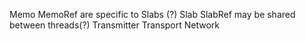 
Memo
MemoRef         are specific to Slabs (?)
Slab
SlabRef         may be shared between threads(?)
Transmitter
Transport
Network
